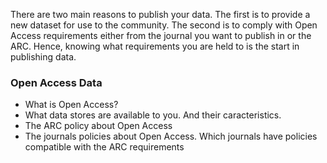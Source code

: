 There are two main reasons to publish your data. The first is to provide a new dataset for use to the community. The second is to comply with Open Access requirements either from the journal you want to publish in or the ARC. Hence, knowing what requirements you are held to is the start in publishing data.

### Open Access Data
 * What is Open Access?
 * What data stores are available to you. And their caracteristics.
 * The ARC policy about Open Access
 * The journals policies about Open Access. Which journals have policies compatible with the ARC requirements